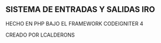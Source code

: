 ## SISTEMA DE ENTRADAS Y SALIDAS IRO

HECHO EN PHP BAJO EL FRAMEWORK CODEIGNITER 4

CREADO POR LCALDERONS